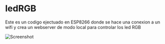 # ledRGB
Este es un codigo ejectuado en ESP8266 donde se hace una conexion a un wifi y crea un webserver de modo local para controlar los led RGB

<image src="https://raw.githubusercontent.com/mz39729/ledRGB/main/Screenshot.png" alt="Screenshot">

